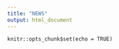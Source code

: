 ```yaml
---
title: "NEWS"
output: html_document
---
```


```{r setup, include=FALSE}
knitr::opts_chunk$set(echo = TRUE)
```

